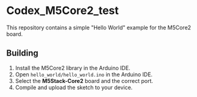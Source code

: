 # Codex_M5Core2_test

This repository contains a simple "Hello World" example for the M5Core2 board.

## Building

1. Install the M5Core2 library in the Arduino IDE.
2. Open `hello_world/hello_world.ino` in the Arduino IDE.
3. Select the **M5Stack-Core2** board and the correct port.
4. Compile and upload the sketch to your device.
